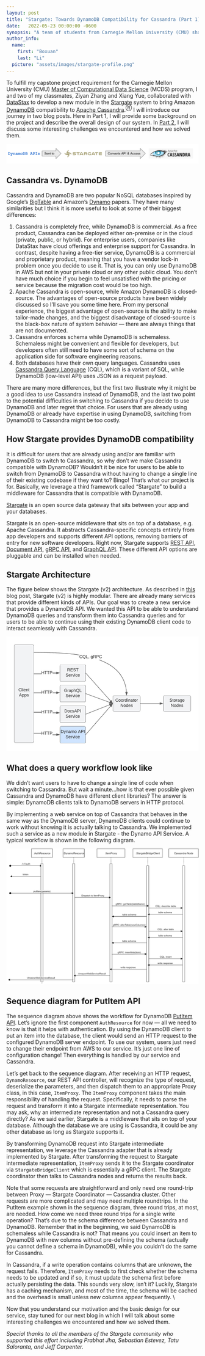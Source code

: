 ```yaml
---
layout: post
title: "Stargate: Towards DynamoDB Compatibility for Cassandra (Part 1)"
date:   2022-05-23 00:00:00 -0600
synopsis: "A team of students from Carnegie Mellon University (CMU) share their work on a DynamoDB-compatible API for Stargate."
author_info:
  name:
    first: "Boxuan"
    last: "Li"
  picture: "assets/images/stargate-profile.png"
---
```


To fulfill my capstone project requirement for the Carnegie Mellon University (CMU) [Master of Computational Data Science](https://mcds.cs.cmu.edu/) (MCDS) program, I and two of my classmates, Ziyan Zhang and Xiang Yue, collaborated with [DataStax](https://datastax.com/) to develop a new module in the [Stargate](http://stargate.io/) system to bring Amazon [DynamoDB](https://aws.amazon.com/dynamodb/) compatibility to [Apache Cassandra](https://cassandra.apache.org/_/index.html).<sup>Ⓡ</sup> I will introduce our journey in two blog posts. Here in Part 1, I will provide some background on the project and describe the overall design of our system. In [Part 2](/2022/05/31/towards-dynamodb-compatibility-for-cassandra-part-2.html), I will discuss some interesting challenges we encountered and how we solved them.

![DynamoDB Compatibility for Cassandra](/assets/images/towards-dynamodb-compatibility-for-cassandra/stargate-dynamodb-compatibility.png)

## Cassandra vs. DynamoDB

Cassandra and DynamoDB are two popular NoSQL databases inspired by Google’s [BigTable](https://static.googleusercontent.com/media/research.google.com/en//archive/bigtable-osdi06.pdf) and Amazon’s [Dynamo](https://www.allthingsdistributed.com/files/amazon-dynamo-sosp2007.pdf) papers. They have many similarities but I think it is more useful to look at some of their biggest differences:

1. Cassandra is completely free, while DynamoDB is commercial. As a free product, Cassandra can be deployed either on-premise or in the cloud (private, public, or hybrid). For enterprise users, companies like DataStax have cloud offerings and enterprise support for Cassandra. In contrast, despite having a free-tier service, DynamoDB is a commercial and proprietary product, meaning that you have a vendor lock-in problem once you decide to use it. That is, you can only use DynamoDB in AWS but not in your private cloud or any other public cloud. You don’t have much choice if you begin to feel unsatisfied with the pricing or service because the migration cost would be too high.
2. Apache Cassandra is open-source, while Amazon DynamoDB is closed-source. The advantages of open-source products have been widely discussed so I’ll save you some time here. From my personal experience, the biggest advantage of open-source is the ability to make tailor-made changes, and the biggest disadvantage of closed-source is the black-box nature of system behavior — there are always things that are not documented.
3. Cassandra enforces schema while DynamoDB is schemaless. Schemaless might be convenient and flexible for developers, but developers often still need to have some sort of schema on the application side for software engineering reasons.
4. Both databases have their own query languages. Cassandra uses [Cassandra Query Language](https://cassandra.apache.org/doc/latest/cassandra/cql/) (CQL), which is a variant of SQL, while DynamoDB (low-level API) uses JSON as a request payload.

There are many more differences, but the first two illustrate why it might be a good idea to use Cassandra instead of DynamoDB, and the last two point to the potential difficulties in switching to Cassandra if you decide to use DynamoDB and later regret that choice. For users that are already using DynamoDB or already have expertise in using DynamoDB, switching from DynamoDB to Cassandra might be too costly.

## How Stargate provides DynamoDB compatibility

It is difficult for users that are already using and/or are familiar with DynamoDB to switch to Cassandra, so why don’t we make Cassandra compatible with DynamoDB? Wouldn’t it be nice for users to be able to switch from DynamoDB to Cassandra without having to change a single line of their existing codebase if they want to? Bingo! That’s what our project is for. Basically, we leverage a third framework called “Stargate” to build a middleware for Cassandra that is compatible with DynamoDB.

[Stargate](https://stargate.io/) is an open source data gateway that sits between your app and your databases.

Stargate is an open-source middleware that sits on top of a database, e.g. Apache Cassandra. It abstracts Cassandra-specific concepts entirely from app developers and supports different API options, removing barriers of entry for new software developers. Right now, Stargate supports [REST API](https://stargate.io/docs/latest/quickstart/qs-rest.html), [Document API](https://stargate.io/docs/latest/quickstart/qs-document.html), [gRPC API](https://stargate.io/docs/latest/develop/dev-with-grpc.html), and [GraphQL API](https://stargate.io/docs/latest/quickstart/qs-graphql-cql-first.html). These different API options are pluggable and can be installed when needed.

## Stargate Architecture

The figure below shows the Stargate (v2) architecture. As described in [this](https://stargate.io/2021/11/02/introducing-the-design-for-stargate-v2.html) blog post, Stargate (v2) is highly modular. There are already many services that provide different kinds of APIs. Our goal was to create a new service that provides a DynamoDB API. We wanted this API to be able to understand DynamoDB queries and transform them into Cassandra queries and for users to be able to continue using their existing DynamoDB client code to interact seamlessly with Cassandra.

![DynamoDB API Service in Stargate V2](/assets/images/towards-dynamodb-compatibility-for-cassandra/stargate-v2-dynamodb.png)

## What does a query workflow look like

We didn’t want users to have to change a single line of code when switching to Cassandra. But wait a minute…how is that ever possible given Cassandra and DynamoDB have different client libraries? The answer is simple: DynamoDB clients talk to DynamoDB servers in HTTP protocol.

By implementing a web service on top of Cassandra that behaves in the same way as the DynamoDB server, DynamoDB clients could continue to work without knowing it is actually talking to Cassandra. We implemented such a service as a new module in Stargate - the Dynamo API Service. A typical workflow is shown in the following diagram.

![Sequence Diagram for PutItem API](/assets/images/towards-dynamodb-compatibility-for-cassandra/stargate-dynamodb-query.png)

## Sequence diagram for PutItem API

The sequence diagram above shows the workflow for DynamoDB [PutItem API](https://docs.aws.amazon.com/amazondynamodb/latest/APIReference/API_PutItem.html). Let’s ignore the first component `AuthResource` for now — all we need to know is that it helps with authentication. By using the DynamoDB client to put an item into the database, the client would send an HTTP request to the configured DynamoDB server endpoint. To use our system, users just need to change their endpoint from AWS to our service. It’s just one line of configuration change! Then everything is handled by our service and Cassandra.

Let’s get back to the sequence diagram. After receiving an HTTP request, `DynamoResource`, our REST API controller, will recognize the type of request, deserialize the parameters, and then dispatch them to an appropriate Proxy class, in this case, `ItemProxy`. The `ItemProxy` component takes the main responsibility of handling the request. Specifically, it needs to parse the request and transform it into a Stargate intermediate representation. You may ask, why an intermediate representation and not a Cassandra query directly? As we said earlier, Stargate is a middleware that sits on top of your database. Although the database we are using is Cassandra, it could be any other database as long as Stargate supports it.

By transforming DynamoDB request into Stargate intermediate representation, we leverage the Cassandra adapter that is already implemented by Stargate. After transforming the request to Stargate intermediate representation, `ItemProxy` sends it to the Stargate coordinator via `StargateBridgeClient` which is essentially a gRPC client. The Stargate coordinator then talks to Cassandra nodes and returns the results back.

Note that some requests are straightforward and only need one round-trip between Proxy — Stargate Coordinator — Cassandra cluster. Other requests are more complicated and may need multiple roundtrips. In the PutItem example shown in the sequence diagram, three round trips, at most, are needed. How come we need three round trips for a single write operation? That’s due to the schema difference between Cassandra and DynamoDB. Remember that in the beginning, we said DynamoDB is schemaless while Cassandra is not? That means you could insert an item to DynamoDB with new columns without pre-defining the schema (actually you cannot define a schema in DynamoDB), while you couldn’t do the same for Cassandra.

In Cassandra, if a write operation contains columns that are unknown, the request fails. Therefore, `ItemProxy` needs to first check whether the schema needs to be updated and if so, it must update the schema first before actually persisting the data. This sounds very slow, isn’t it? Luckily, Stargate has a caching mechanism, and most of the time, the schema will be cached and the overhead is small unless new columns appear frequently. \


Now that you understand our motivation and the basic design for our service, stay tuned for our next blog in which I will talk about some interesting challenges we encountered and how we solved them.

*Special thanks to all the members of the Stargate community who supported this effort including Prabhat Jha, Sebastian Estevez, Tatu Saloranta, and Jeff Carpenter.*
